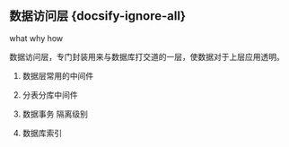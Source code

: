 ## 数据访问层 {docsify-ignore-all}

what why how

数据访问层，专门封装用来与数据库打交道的一层，使数据对于上层应用透明。

1. 数据层常用的中间件

2. 分表分库中间件

3. 数据事务 隔离级别

4. 数据库索引 

